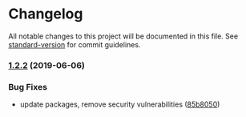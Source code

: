 # Changelog

All notable changes to this project will be documented in this file. See [standard-version](https://github.com/conventional-changelog/standard-version) for commit guidelines.

### [1.2.2](///compare/v1.2.1...v1.2.2) (2019-06-06)


### Bug Fixes

* update packages, remove security vulnerabilities ([85b8050](///commit/85b8050))
